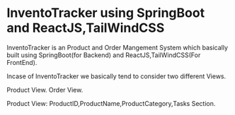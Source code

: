 # InventoTracker using SpringBoot and ReactJS,TailWindCSS
InventoTracker is an Product and Order Mangement System which basically built using SpringBoot(for Backend) and ReactJS,TailWindCSS(For FrontEnd).

Incase of InventoTracker we basically tend to consider two different Views.

Product View.
Order View.

Product View:
ProductID,ProductName,ProductCategory,Tasks Section.
